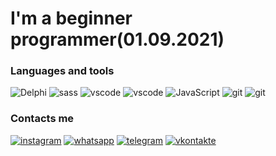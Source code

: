

# I'm a beginner programmer(01.09.2021)

### Languages and tools

![Delphi](https://img.shields.io/badge/-DELPHI-090909?style=for-the-badge&logo=DELPHI&logoColor=47C5FB)
![sass](https://img.shields.io/badge/-SASS-090909?style=for-the-badge&logo=sass)
![vscode](https://img.shields.io/badge/vscode-090909?style=for-the-badge&logo=visualstudiocode&logoColor=blue)
![vscode](https://img.shields.io/badge/HTML-090909?style=for-the-badge&logo=HTML5)
![JavaScript](https://img.shields.io/badge/javascript-090909?style=for-the-badge&logo=javascript)
![git](https://img.shields.io/badge/git-090909?style=for-the-badge&logo=git)
![git](https://img.shields.io/badge/css-090909?style=for-the-badge&logo=css3&logoColor=aqua)
### Contacts me

[![instagram](https://img.shields.io/badge/-instagram-090909?style=for-the-badge&logo=instagram)](https://www.instagram.com/erlan.abdullaevv/)
[![whatsapp](https://img.shields.io/badge/whatsapp-090909?style=for-the-badge&logo=whatsapp)](https://api.whatsapp.com/send/?phone=996778148976&text&app_absent=0)
[![telegram](https://img.shields.io/badge/telegram-090909?style=for-the-badge&logo=telegram)](https://t.me/AbdullaevErlan)
[![vkontakte](https://img.shields.io/badge/vKontaKte-090909?style=for-the-badge&logo=Vk&logoColor=4F7DB3)](https://vk.com/id704582687)
